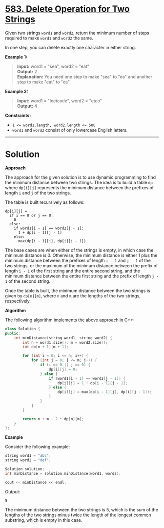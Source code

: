 # [583. Delete Operation for Two Strings](https://leetcode.com/problems/delete-operation-for-two-strings/)

Given two strings `word1` and `word2`, return the minimum number of steps required to make `word1` and `word2` the same.

In one step, you can delete exactly one character in either string.

**Example 1:**

>**Input:** word1 = "sea", word2 = "eat"<br>
**Output:** 2<br>
**Explanation:** You need one step to make "sea" to "ea" and another step to make "eat" to "ea".

**Example 2:**

>**Input:** word1 = "leetcode", word2 = "etco"<br>
**Output:** 4
 

**Constraints:**

- `1 <= word1.length, word2.length <= 500`
- `word1` and `word2` consist of only lowercase English letters.
---
# Solution

**Approach**

The approach for the given solution is to use dynamic programming to find the minimum distance between two strings. The idea is to build a table `dp` where `dp[i][j]` represents the minimum distance between the prefixes of length `i` and `j` of the two strings.

The table is built recursively as follows:

```
dp[i][j] =
  if i == 0 or j == 0:
    0
  else:
    if word1[i - 1] == word2[j - 1]:
      1 + dp[i - 1][j - 1]
    else:
      max(dp[i - 1][j], dp[i][j - 1])
```

The base cases are when either of the strings is empty, in which case the minimum distance is 0. Otherwise, the minimum distance is either 1 plus the minimum distance between the prefixes of length `i - 1` and `j - 1` of the two strings, or the maximum of the minimum distance between the prefix of length `i - 1` of the first string and the entire second string, and the minimum distance between the entire first string and the prefix of length `j - 1` of the second string.

Once the table is built, the minimum distance between the two strings is given by `dp[n][m]`, where `n` and `m` are the lengths of the two strings, respectively.

**Algorithm**

The following algorithm implements the above approach in C++:

```c++
class Solution {
public:
    int minDistance(string word1, string word2) {
        int n = word1.size(), m = word2.size();
        int dp[n + 1][m + 1];

        for (int i = 0; i <= n; i++) {
            for (int j = 0; j <= m; j++) {
                if (i == 0 || j == 0) {
                    dp[i][j] = 0;
                } else {
                    if (word1[i - 1] == word2[j - 1]) {
                        dp[i][j] = 1 + dp[i - 1][j - 1];
                    } else {
                        dp[i][j] = max(dp[i - 1][j], dp[i][j - 1]);
                    }
                }
            }
        }

        return n + m - 2 * dp[n][m];
    }
};
```

**Example**

Consider the following example:

```c++
string word1 = "abc";
string word2 = "def";

Solution solution;
int minDistance = solution.minDistance(word1, word2);

cout << minDistance << endl;
```

Output:

```
5
```

The minimum distance between the two strings is 5, which is the sum of the lengths of the two strings minus twice the length of the longest common substring, which is empty in this case.